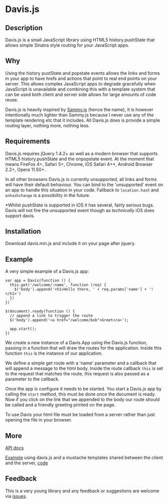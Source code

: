 # Davis.js

## Description

Davis.js is a small JavaScript library using HTML5 history.pushState that allows simple Sinatra style routing for your JavaScript apps.

## Why

Using the history pustState and popstate events allows the links and forms in your app to have hrefs and actions that point to real end points on your server.  This allows complex JavaScript apps to degrade gracefully when JavaScript is unavailable and combining this with a template system that can be used both client and server side allows for large amounts of code reuse.

Davis.js is heavily inspired by [Sammy.js](https://github.com/quirkey/sammy) (hence the name), it is however intentionally much lighter than Sammy.js because I never use any of the template rendering etc that it includes.  All Davis.js does is provide a simple routing layer, nothing more, nothing less.

## Requirements

Davis.js requires jQuery 1.4.2+ as well as a modern browser that supports HTML5 history.pushState and the onpopstate event.  At the moment that means FireFox 4+, Safari 5+, Chrome, iOS Safari 4+*, Android Browser 2.2+, Opera 11.50+.

In all other browsers Davis.js is currently unsupported, all links and forms will have their default behaviour.  You can bind to the 'unsupported' event on an app to handle this situation in your code.  Fallback to `location.hash` and `onhashchange` is a possibility in the future.

*Whilst pushState is supported in iOS it has several, fairly serious bugs.  Davis will not fire the unsupported event though as _technically_ iOS does support davis.

## Installation

Download davis.min.js and include it on your page after jquery.

## Example

A very simple example of a Davis.js app:

    var app = Davis(function () {
      this.get('/welcome/:name', function (req) {
        $('body').append('<h1>Hello there, ' + req.params['name'] + '!</h1>')
      })
    })
    
    $(document).ready(function () {
      // append a link to trigger the route
      $('body').append('<a href="/welcome/bob">Greet</a>');
      
      app.start();
    })

We create a new instance of a Davis.App using the Davis.js function, passing in a function that will draw the routes for the application.  Inside this function `this` is the instance of our application.

We define a simple get route with a 'name' parameter and a callback that will append a message to the html body.  Inside the route callback `this` is set to the request that matches the route, this request is also passed as a parameter to the callback.

Once the app is configure it needs to be started.  You start a Davis.js app by calling the `start` method, this must be done once the document is ready.  Now if you click on the link that we appended to the body our route should be called and a friendly greeting printed on the page.

To use Davis your html file must be loaded from a server rather than just opening the file in your browser.

## More

[API docs](http://olivernn.github.com/davis.js/docs)

[Example](http://davis-example.heroku.com/notes) using davis.js and a mustache templates shared between the client and the server, [code](http://github.com/olivernn/notepad)



## Feedback

This is a very young library and any feedback or suggestions are welcome via [issues](https://github.com/olivernn/davis.js/issues).